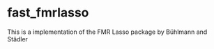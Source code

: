 fast_fmrlasso
=============

This is a implementation of the FMR Lasso package by Bühlmann and Städler